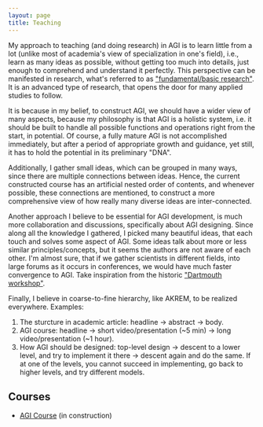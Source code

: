 ```yaml
---
layout: page
title: Teaching
---
```


My approach to teaching (and doing research) in AGI is to learn little from a lot (unlike most of academia's view of specialization in one's field), i.e., learn as many ideas as possible, without getting too much into details, just enough to comprehend and understand it perfectly. This perspective can be manifested in research, what's referred to as ["fundamental/basic research"](https://bigthink.com/13-8/basic-research-most-advanced/). It is an advanced type of research, that opens the door for many applied studies to follow.

It is because in my belief, to construct AGI, we should have a wider view of many aspects, because my philosophy is that AGI is a holistic system, i.e. it should be built to handle all possible functions and operations right from the start, in potential. Of course, a fully mature AGI is not accomplished immediately, but after a period of appropriate growth and guidance, yet still, it has to hold the potential in its preliminary "DNA".

Additionally, I gather small ideas, which can be grouped in many ways, since there are multiple connections between ideas. Hence, the current constructed course has an artificial nested order of contents, and whenever possible, these connections are mentioned, to construct a more comprehensive view of how really many diverse ideas are inter-connected.

Another approach I believe to be essential for AGI development, is much more collaboration and discussions, specifically about AGI designing. Since along all the knowledge I gathered, I picked many beautiful ideas, that each touch and solves some aspect of AGI. Some ideas talk about more or less similar principles/concepts, but it seems the authors are not aware of each other. I'm almost sure, that if we gather scientists in different fields, into large forums as it occurs in conferences, we would have much faster convergence to AGI. Take inspiration from the historic ["Dartmouth workshop"](https://en.wikipedia.org/wiki/Dartmouth_workshop).

Finally, I believe in coarse-to-fine hierarchy, like AKREM, to be realized everywhere. Examples: 
<!--1) the sturcture in academic article: headline -> abstract -> body. 
2) in my AGI course: headline -> short video/presentation (~5 min) -> long video/presentation (~1 hour). 
3) how AGI should be designed: top level design -> descent to lower level, and try to implement it there -> descent again and do the same. If at one of the levels you cannot succeed in implementing, go to higher levels, and try different models.-->
<ol>
    <li>The sturcture in academic article: headline -> abstract -> body.</li>
    <li>AGI course: headline -> short video/presentation (~5 min) -> long video/presentation (~1 hour).</li>
    <li>How AGI should be designed: top-level design -> descent to a lower level, and try to implement it there -> descent again and do the same. If at one of the levels, you cannot succeed in implementing, go back to higher levels, and try different models.</li>
</ol>

## Courses

- [AGI Course](https://shimon-K.github.io/AGI-Course/)<!--()--> (in construction)
